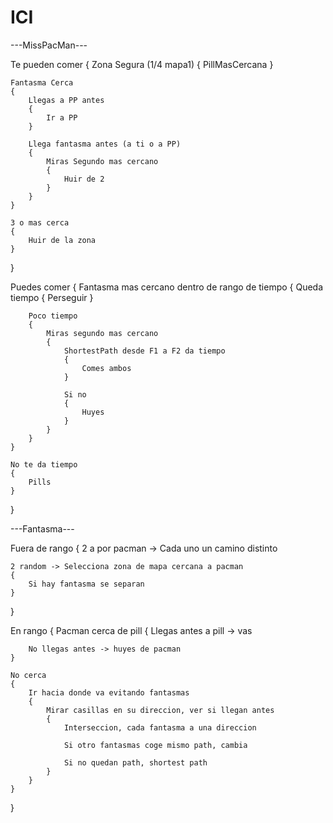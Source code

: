 # ICI

---MissPacMan---

Te pueden comer
{
    Zona Segura (1/4 mapa1)
    {
        PillMasCercana
    }

    Fantasma Cerca 
    {
        Llegas a PP antes
        {
            Ir a PP
        }

        Llega fantasma antes (a ti o a PP)
        {
            Miras Segundo mas cercano
            {
                Huir de 2
            }
        }
    }

    3 o mas cerca
    {
        Huir de la zona
    }
}

Puedes comer
{
    Fantasma mas cercano dentro de rango de tiempo
    {
        Queda tiempo
        {
            Perseguir
        }

        Poco tiempo 
        {
            Miras segundo mas cercano 
            {
                ShortestPath desde F1 a F2 da tiempo
                {
                    Comes ambos
                }

                Si no
                {
                    Huyes
                }
            }
        }
    }

    No te da tiempo
    {
        Pills
    }
}

---Fantasma---

Fuera de rango
{
    2 a por pacman -> Cada uno un camino distinto

    2 random -> Selecciona zona de mapa cercana a pacman
    {
        Si hay fantasma se separan
    }
}

En rango
{
    Pacman cerca de pill
    {
        Llegas antes a pill -> vas

        No llegas antes -> huyes de pacman
    }

    No cerca
    {
        Ir hacia donde va evitando fantasmas
        {
            Mirar casillas en su direccion, ver si llegan antes
            {
                Interseccion, cada fantasma a una direccion

                Si otro fantasmas coge mismo path, cambia

                Si no quedan path, shortest path
            }
        }
    }
}